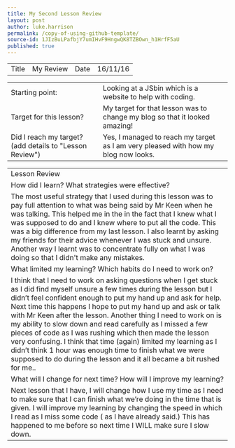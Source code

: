 ```yaml
---
title: My Second Lesson Review
layout: post
author: luke.harrison
permalink: /copy-of-using-github-template/
source-id: 1JIzBuLPafbjY7umIHvF9HngwQK8TZBOwn_h1HrfF5aU
published: true
---
```

<table>
  <tr>
    <td>Title</td>
    <td>My Review
</td>
    <td>Date</td>
    <td>16/11/16</td>
  </tr>
</table>


<table>
  <tr>
    <td>Starting point:</td>
    <td>Looking at a JSbin which is a website to help with coding.</td>
  </tr>
  <tr>
    <td>Target for this lesson?</td>
    <td>My target for that lesson was to change my blog so that it looked amazing!</td>
  </tr>
  <tr>
    <td>Did I reach my target? 
(add details to "Lesson Review")</td>
    <td>Yes, I managed to reach my target as I am very pleased with how my blog now looks.</td>
  </tr>
</table>


<table>
  <tr>
    <td>Lesson Review</td>
  </tr>
  <tr>
    <td>How did I learn? What strategies were effective? </td>
  </tr>
  <tr>
    <td>The most useful strategy that I used during this lesson was to pay full attention to what was being said by Mr Keen when he was talking. This helped me in the in the fact that I knew what I was supposed to do and I knew where to put all the code. This was a big difference from my last lesson.
I also learnt by asking my friends for their advice whenever I was stuck and unsure. Another way I learnt was to concentrate fully on what I was doing so that I didn't make any mistakes.
</td>
  </tr>
  <tr>
    <td>What limited my learning? Which habits do I need to work on? </td>
  </tr>
  <tr>
    <td>I think that I need to work on asking questions when I get stuck as I did find myself unsure a few times during the lesson but I didn’t feel confident enough to put my hand up and ask for help.  Next time this happens I hope to put my hand up and ask or talk with Mr Keen after the lesson. Another thing I need to work on is my ability to slow down and read carefully as I missed a few pieces of code as I was rushing which then made the lesson very confusing. 
I think that time (again) limited my learning as I didn’t think 1 hour was enough time to finish what we were supposed to do during the lesson and it all became a bit rushed for me..</td>
  </tr>
  <tr>
    <td>What will I change for next time? How will I improve my learning?</td>
  </tr>
  <tr>
    <td>Next lesson that I have, I will change how I use my time as I need to make sure that I can finish what we’re doing in the time that is given.
I will improve my learning by changing the speed in which I read as I miss some code ( as I have already said.) This has happened to me before so next time I WILL make sure I slow down.
 
 </td>
  </tr>
</table>


